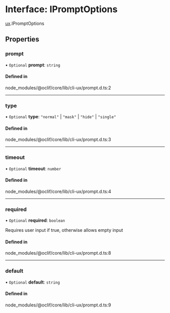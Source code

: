 # Interface: IPromptOptions

[ux](../modules/ux.md).IPromptOptions

## Properties

### prompt

• `Optional` **prompt**: `string`

#### Defined in

node_modules/@oclif/core/lib/cli-ux/prompt.d.ts:2

___

### type

• `Optional` **type**: ``"normal"`` \| ``"mask"`` \| ``"hide"`` \| ``"single"``

#### Defined in

node_modules/@oclif/core/lib/cli-ux/prompt.d.ts:3

___

### timeout

• `Optional` **timeout**: `number`

#### Defined in

node_modules/@oclif/core/lib/cli-ux/prompt.d.ts:4

___

### required

• `Optional` **required**: `boolean`

Requires user input if true, otherwise allows empty input

#### Defined in

node_modules/@oclif/core/lib/cli-ux/prompt.d.ts:8

___

### default

• `Optional` **default**: `string`

#### Defined in

node_modules/@oclif/core/lib/cli-ux/prompt.d.ts:9
